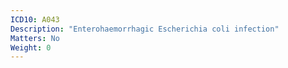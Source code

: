 ```yaml
---
ICD10: A043
Description: "Enterohaemorrhagic Escherichia coli infection"
Matters: No
Weight: 0
---
```

